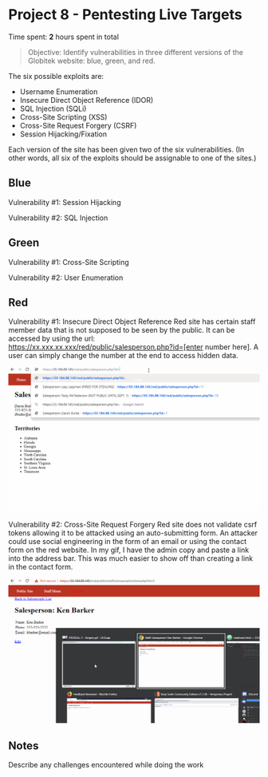 # Project 8 - Pentesting Live Targets

Time spent: **2** hours spent in total

> Objective: Identify vulnerabilities in three different versions of the Globitek website: blue, green, and red.

The six possible exploits are:
* Username Enumeration
* Insecure Direct Object Reference (IDOR)
* SQL Injection (SQLi)
* Cross-Site Scripting (XSS)
* Cross-Site Request Forgery (CSRF)
* Session Hijacking/Fixation

Each version of the site has been given two of the six vulnerabilities. (In other words, all six of the exploits should be assignable to one of the sites.)

## Blue

Vulnerability #1: Session Hijacking

Vulnerability #2: SQL Injection


## Green

Vulnerability #1: Cross-Site Scripting

Vulnerability #2: User Enumeration


## Red

Vulnerability #1: Insecure Direct Object Reference
Red site has certain staff member data that is not supposed to be seen by the public. It can be accessed by using the url: https://xx.xxx.xx.xxx/red/public/salesperson.php?id=[enter number here]. A user can simply change the number at the end to access hidden data.

  <img src="https://github.com/jesse-ables/CodepathWeek8/blob/master/IDOR.gif" width="800">

Vulnerability #2: Cross-Site Request Forgery
Red site does not validate csrf tokens allowing it to be attacked using an auto-submitting form. An attacker could use social engineering in the form of an email or using the contact form on the red website. In my gif, I have the admin copy and paste a link into the address bar. This was much easier to show off than creating a link in the contact form.

  <img src="https://github.com/jesse-ables/CodepathWeek8/blob/master/forgery.gif" width="800">


## Notes

Describe any challenges encountered while doing the work
